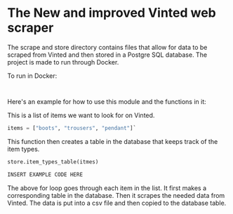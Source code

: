 # The New and improved Vinted web scraper

The scrape and store directory contains files that allow for data to be scraped from Vinted and then stored in a Postgre SQL database. The project is made to run through Docker.

To run in Docker:

```


```

Here's an example for how to use this module and the functions in it: 
 
This is a list of items we want to look for on Vinted.

```python
items = ["boots", "trousers", "pendant"]`
```
This function then creates a table in the database that keeps track of the item types.

```python
store.item_types_table(itmes)
```

```python
INSERT EXAMPLE CODE HERE
```

The above for loop goes through each item in the list. It first makes a corresponding table in the database. 
Then it scrapes the needed data from Vinted. 
The data is put into a csv file and then copied to the database table.
